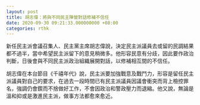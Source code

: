 ```yaml
---
layout: post
title: 胡志偉：將與不同民主陣營對話修補不信任
date: 2020-09-30 09:21:33.000000000 +08:00
categories: rthk
---
```


新任民主派會議召集人、民主黨主席胡志偉說，決定民主派議員去或留的民調結果都不過半，當中希望民主派留下的意見稍微多。他形容民意有分歧，因此要作政治判斷，日後會與不同民主派政治組織展開對話，以修補相互間的不信任。

胡志偉在本台節目《千禧年代》說，民主派要加強戰意及戰鬥力，形容是留任民主派議員對自己的要求，在過去一段時間已有民主派議員因議會衝突而背上檢控罪名，強調仍會鍥而不捨做好工作，不會因政治和警政壓力而退縮。他又說，無論是溫和抑或是激進民主派，做事方法都愈來愈近。

